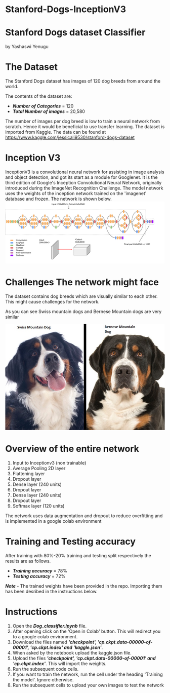 # Stanford-Dogs-InceptionV3

# Stanford Dogs dataset Classifier
by Yashaswi Yenugu

# The Dataset
The Stanford Dogs dataset has images of 120 dog breeds from around the world.

The contents of the dataset are:
- ***Number of Categories*** = 120
- ***Total Number of images*** = 20,580

The number of images per dog breed is low to train a neural network from scratch.
Hence it would be beneficial to use transfer learning. 
The dataset is imported from Kaggle.
The data can be found at https://www.kaggle.com/jessicali9530/stanford-dogs-dataset


# Inception V3
InceptionV3 is a convolutional neural network for assisting in image analysis and object detection, and got its start as a module for Googlenet. It is the third edition of Google's Inception Convolutional Neural Network, originally introduced during the ImageNet Recognition Challenge.
The model network uses the weights of the inception network trained on the 'imagenet' database and frozen.
The network is shown below.
![InceptionV3](inceptionv3.png)


# Challenges The network might face
The dataset contains dog breeds which are visually similar to each other.
This might cause challenges for the network.

As you can see Swiss mountain dogs and Bernese Mountain dogs are very similar

![Swiss mountain dog and Bernese mountain dog](swiss.jpg)



# Overview of the entire network

1. Input to Inceptionv3 (non trainable)
2. Average Pooling 2D layer
3. Flattening layer
4. Dropout layer 
5. Dense layer (240 units)
6. Dropout layer
7. Dense layer (240 units)
8. Dropout layer
9. Softmax layer (120 units)

The network uses data augmentation and dropout to reduce overfitting and is implemented in a google colab environment


# Training and Testing accuracy
After training with 80%-20% training and testing split respectively the results are as follows.
- ***Training accuracy*** = 78%
- ***Testing accuracy*** = 72%

***Note*** - The trained weights have been provided in the repo. Importing them has been desribed in the instructions below.

# Instructions

1. Open the ***Dog_classifier.ipynb*** file.
2. After opening click on the 'Open in Colab' button. This will redirect you to a google colab environment.
3. Download the files named ***'checkpoint', 'cp.ckpt.data-00000-of-00001', 'cp.ckpt.index' and 'kaggle.json'***.
4. When asked by the notebook upload the kaggle.json file.
5. Upload the files ***'checkpoint', 'cp.ckpt.data-00000-of-00001' and 'cp.ckpt.index'***. This will import the weights.
6. Run the subsequent code cells.
7. If you want to train the network, run the cell under the heading 'Training the model'. Ignore otherwise.
8. Run the subsequent cells to upload your own images to test the network





